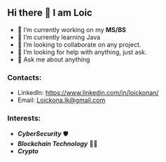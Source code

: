 ## Hi there 👋 I am Loic 


- 🔭 I’m currently working on my **MS/BS**
- 🌱 I’m currently learning Java
- 👯 I’m looking to collaborate on any project.
- 🤔 I’m looking for help with anything, just ask.
- 💬 Ask me about anything


### Contacts:
- Linkedln: https://www.linkedin.com/in/loickonan/
- Email: Loickona.lk@gmail.com


### Interests:
- ***CyberSecurity*** 🛡️
- ***Blockchain Technology*** 👨‍💻
- ***Crypto***
